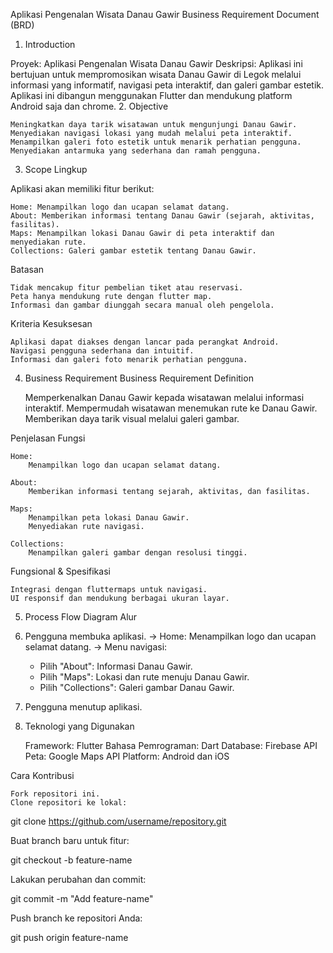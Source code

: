 Aplikasi Pengenalan Wisata Danau Gawir
Business Requirement Document (BRD)
1. Introduction

Proyek: Aplikasi Pengenalan Wisata Danau Gawir
Deskripsi:
Aplikasi ini bertujuan untuk mempromosikan wisata Danau Gawir di Legok melalui informasi yang informatif, navigasi peta interaktif, dan galeri gambar estetik. Aplikasi ini dibangun menggunakan Flutter dan mendukung platform Android saja dan chrome.
2. Objective

    Meningkatkan daya tarik wisatawan untuk mengunjungi Danau Gawir.
    Menyediakan navigasi lokasi yang mudah melalui peta interaktif.
    Menampilkan galeri foto estetik untuk menarik perhatian pengguna.
    Menyediakan antarmuka yang sederhana dan ramah pengguna.

3. Scope
Lingkup

Aplikasi akan memiliki fitur berikut:

    Home: Menampilkan logo dan ucapan selamat datang.
    About: Memberikan informasi tentang Danau Gawir (sejarah, aktivitas, fasilitas).
    Maps: Menampilkan lokasi Danau Gawir di peta interaktif dan menyediakan rute.
    Collections: Galeri gambar estetik tentang Danau Gawir.

Batasan

    Tidak mencakup fitur pembelian tiket atau reservasi.
    Peta hanya mendukung rute dengan flutter map.
    Informasi dan gambar diunggah secara manual oleh pengelola.

Kriteria Kesuksesan

    Aplikasi dapat diakses dengan lancar pada perangkat Android.
    Navigasi pengguna sederhana dan intuitif.
    Informasi dan galeri foto menarik perhatian pengguna.

4. Business Requirement
Business Requirement Definition

    Memperkenalkan Danau Gawir kepada wisatawan melalui informasi interaktif.
    Mempermudah wisatawan menemukan rute ke Danau Gawir.
    Memberikan daya tarik visual melalui galeri gambar.

Penjelasan Fungsi

    Home:
        Menampilkan logo dan ucapan selamat datang.

    About:
        Memberikan informasi tentang sejarah, aktivitas, dan fasilitas.

    Maps:
        Menampilkan peta lokasi Danau Gawir.
        Menyediakan rute navigasi.

    Collections:
        Menampilkan galeri gambar dengan resolusi tinggi.

Fungsional & Spesifikasi

    Integrasi dengan fluttermaps untuk navigasi.
    UI responsif dan mendukung berbagai ukuran layar.

5. Process Flow
Diagram Alur

1. Pengguna membuka aplikasi.
   -> Home: Menampilkan logo dan ucapan selamat datang.
   -> Menu navigasi:
      - Pilih "About": Informasi Danau Gawir.
      - Pilih "Maps": Lokasi dan rute menuju Danau Gawir.
      - Pilih "Collections": Galeri gambar Danau Gawir.
2. Pengguna menutup aplikasi.

6. Teknologi yang Digunakan

    Framework: Flutter
    Bahasa Pemrograman: Dart
    Database: Firebase
    API Peta: Google Maps API
    Platform: Android dan iOS

Cara Kontribusi

    Fork repositori ini.
    Clone repositori ke lokal:

git clone https://github.com/username/repository.git

Buat branch baru untuk fitur:

git checkout -b feature-name

Lakukan perubahan dan commit:

git commit -m "Add feature-name"

Push branch ke repositori Anda:

git push origin feature-name
